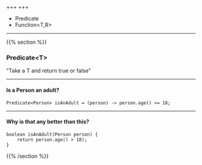 +++
+++

- Predicate<T>
- Function<T,R> 

---
{{% section %}}
### Predicate&lt;T&gt;
"Take a T and return true or false"

---
#### Is a Person an adult?
    Predicate<Person> isAnAdult = (person) -> person.age() >= 18;

---
#### Why is that any better than this?
    boolean isAnAdult(Person person) {
        return person.age() > 18);
    }
{{% /section %}}


